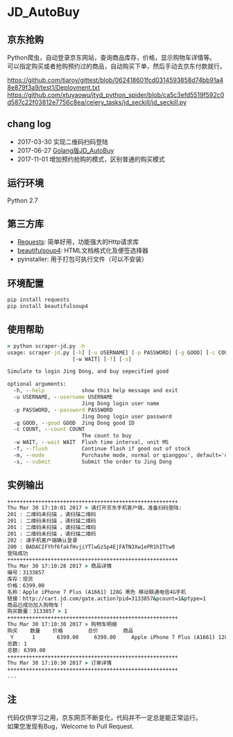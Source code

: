 # JD_AutoBuy

## 京东抢购
Python爬虫，自动登录京东网站，查询商品库存，价格，显示购物车详情等。<br/>
可以指定购买或者抢购预约过的商品，自动购买下单，然后手动去京东付款就行。

https://github.com/tiaroy/gittest/blob/062418601fcd0314593858d74bb91a48e879f3a9/test1/Deployment.txt
https://github.com/xtuyaowu/jtyd_python_spider/blob/ca5c3efd5519f592c0d587c22f03812e7756c8ea/celery_tasks/jd_seckill/jd_seckill.py

## chang log
+ 2017-03-30 实现二维码扫码登陆
+ 2017-06-27 [Golang版JD_AutoBuy](https://github.com/Adyzng/go-jd)
+ 2017-11-01 增加预约抢购的模式，区别普通的购买模式



## 运行环境
Python 2.7


## 第三方库
- [Requests][1]: 简单好用，功能强大的Http请求库
- [beautifulsoup4][2]: HTML文档格式化及便签选择器
- pyinstaller: 用于打包可执行文件（可以不安装）



## 环境配置
``` Python
pip install requests
pip install beautifulsoup4
```


## 使用帮助
``` cmd
> python scraper-jd.py -h
usage: scraper-jd.py [-h] [-u USERNAME] [-p PASSWORD] [-g GOOD] [-c COUNT]
                     [-w WAIT] [-f] [-s]

Simulate to login Jing Dong, and buy sepecified good

optional arguments:
  -h, --help            show this help message and exit
  -u USERNAME, --username USERNAME
                        Jing Dong login user name
  -p PASSWORD, --password PASSWORD
                        Jing Dong login user password
  -g GOOD, --good GOOD  Jing Dong good ID
  -c COUNT, --count COUNT
                        The count to buy
  -w WAIT, --wait WAIT  Flush time interval, unit MS
  -f, --flush           Continue flash if good out of stock
  -m, --mode            Purchashe mode, normal or qianggou', default='qianggou'
  -s, --submit          Submit the order to Jing Dong
```

## 实例输出
``` cmd
+++++++++++++++++++++++++++++++++++++++++++++++++++++++
Thu Mar 30 17:10:01 2017 > 请打开京东手机客户端，准备扫码登陆:
201 : 二维码未扫描 ，请扫描二维码
201 : 二维码未扫描 ，请扫描二维码
201 : 二维码未扫描 ，请扫描二维码
201 : 二维码未扫描 ，请扫描二维码
202 : 请手机客户端确认登录
200 : BADACIFYhf6fakfHvjiYTlwGzSp4EjFATN3Xw1ePR1hITtw0
登陆成功
+++++++++++++++++++++++++++++++++++++++++++++++++++++++
Thu Mar 30 17:10:28 2017 > 商品详情
编号：3133857
库存：现货
价格：6399.00
名称：Apple iPhone 7 Plus (A1661) 128G 黑色 移动联通电信4G手机
链接：http://cart.jd.com/gate.action?pid=3133857&pcount=1&ptype=1
商品已成功加入购物车！
购买数量：3133857 > 1
+++++++++++++++++++++++++++++++++++++++++++++++++++++++
Thu Mar 30 17:10:30 2017 > 购物车明细
购买    数量    价格        总价        商品
 Y      1       6399.00     6399.00     Apple iPhone 7 Plus (A1661) 128G 黑色 移动联通电信4G手机
总数: 1
总额: 6399.00
+++++++++++++++++++++++++++++++++++++++++++++++++++++++
Thu Mar 30 17:10:30 2017 > 订单详情
+++++++++++++++++++++++++++++++++++++++++++++++++++++++
...
```

## 注
代码仅供学习之用，京东网页不断变化，代码并不一定总是能正常运行。<br/>
如果您发现有Bug，Welcome to Pull Request.


[1]: http://docs.python-requests.org
[2]: https://www.crummy.com/software/BeautifulSoup
